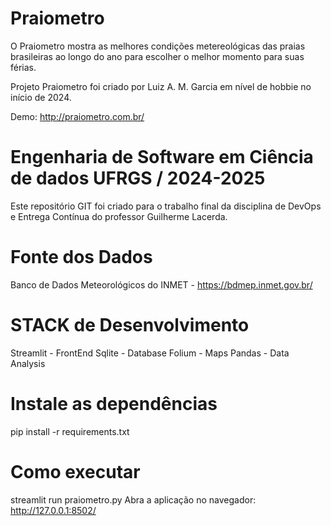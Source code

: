 # Praiometro 

O Praiometro mostra as melhores condições metereológicas das praias brasileiras ao longo do ano para escolher o melhor momento para suas férias.

Projeto Praiometro foi criado por Luiz A. M. Garcia em nível de hobbie no início de 2024.

Demo: http://praiometro.com.br/


# Engenharia de Software em Ciência de dados UFRGS / 2024-2025
Este repositório GIT foi criado para o trabalho final da disciplina de DevOps e Entrega Contínua do professor Guilherme Lacerda.

# Fonte dos Dados
Banco de Dados Meteorológicos do INMET - https://bdmep.inmet.gov.br/

# STACK de Desenvolvimento

Streamlit - FrontEnd
Sqlite - Database
Folium - Maps
Pandas - Data Analysis

# Instale as dependências
pip install -r requirements.txt

# Como executar
streamlit run praiometro.py
Abra a aplicação no navegador: http://127.0.0.1:8502/

